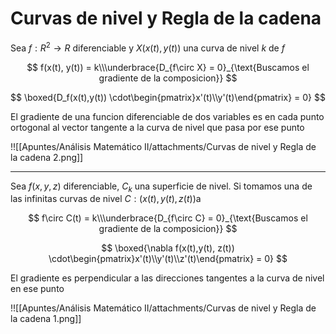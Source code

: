 # Curvas de nivel y Regla de la cadena

Sea $f: R^2\to R$ diferenciable y $X(x(t), y(t))$ una curva de nivel $k$ de $f$

$$
f(x(t), y(t)) = k\\\underbrace{D_{f\circ X} = 0}_{\text{Buscamos el gradiente de la composicion}}
$$

$$
\boxed{D_f(x(t),y(t)) \cdot\begin{pmatrix}x'(t)\\y'(t)\end{pmatrix} = 0}
$$

El gradiente de una funcion diferenciable de dos variables es en cada punto ortogonal al vector tangente a la curva de nivel que pasa por ese punto

!![[Apuntes/Análisis Matemático II/attachments/Curvas de nivel y Regla de la cadena 2.png]]

---

Sea $f(x,y,z)$ diferenciable, $C_k$ una superficie de nivel. Si tomamos una de las infinitas curvas de nivel $C:(x(t), y(t), z(t))$a

$$
f\circ C(t) = k\\\underbrace{D_{f\circ C} = 0}_{\text{Buscamos el gradiente de la composicion}}
$$

$$
\boxed{\nabla f(x(t),y(t), z(t)) \cdot\begin{pmatrix}x'(t)\\y'(t)\\z'(t)\end{pmatrix} = 0}
$$

El gradiente es perpendicular a las direcciones tangentes a la curva de nivel en ese punto

!![[Apuntes/Análisis Matemático II/attachments/Curvas de nivel y Regla de la cadena 1.png]]